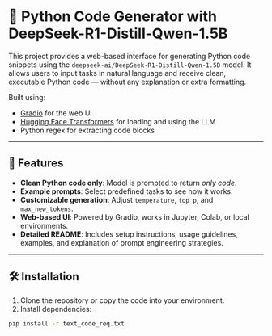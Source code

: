 # 🧠 Python Code Generator with DeepSeek-R1-Distill-Qwen-1.5B

This project provides a web-based interface for generating Python code snippets using the `deepseek-ai/DeepSeek-R1-Distill-Qwen-1.5B` model. It allows users to input tasks in natural language and receive clean, executable Python code — without any explanation or extra formatting.

Built using:
- [Gradio](https://gradio.app) for the web UI
- [Hugging Face Transformers](https://huggingface.co/docs/transformers) for loading and using the LLM
- Python regex for extracting code blocks

---

## 🚀 Features

- **Clean Python code only**: Model is prompted to return *only code*.
- **Example prompts**: Select predefined tasks to see how it works.
- **Customizable generation**: Adjust `temperature`, `top_p`, and `max_new_tokens`.
- **Web-based UI**: Powered by Gradio, works in Jupyter, Colab, or local environments.
- **Detailed README**: Includes setup instructions, usage guidelines, examples, and explanation of prompt engineering strategies.

---

## 🛠️ Installation

1. Clone the repository or copy the code into your environment.
2. Install dependencies:

```bash
pip install -r text_code_req.txt
